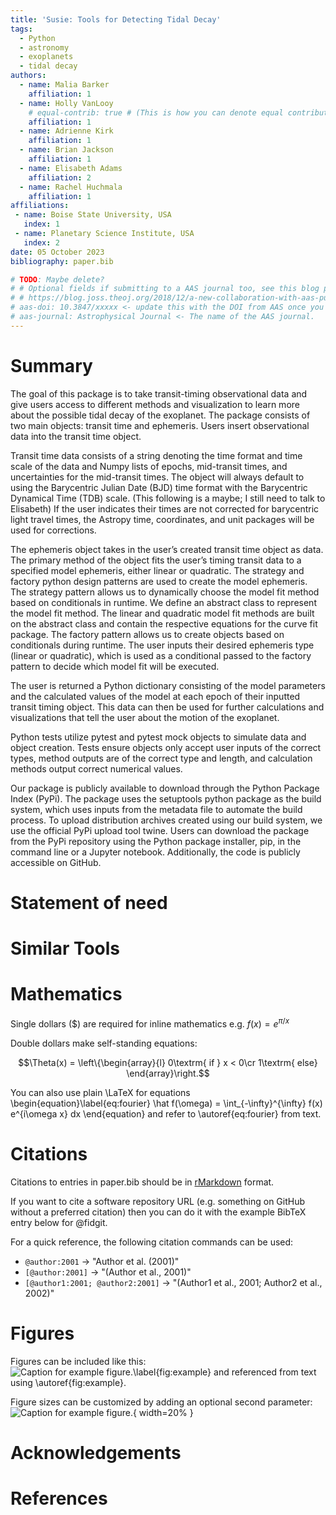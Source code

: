 ```yaml
---
title: 'Susie: Tools for Detecting Tidal Decay'
tags:
  - Python
  - astronomy
  - exoplanets
  - tidal decay
authors:
  - name: Malia Barker
    affiliation: 1
  - name: Holly VanLooy
    # equal-contrib: true # (This is how you can denote equal contributions between multiple authors)
    affiliation: 1
  - name: Adrienne Kirk
    affiliation: 1
  - name: Brian Jackson
    affiliation: 1
  - name: Elisabeth Adams
    affiliation: 2
  - name: Rachel Huchmala
    affiliation: 1
affiliations:
 - name: Boise State University, USA
   index: 1
 - name: Planetary Science Institute, USA
   index: 2
date: 05 October 2023
bibliography: paper.bib

# TODO: Maybe delete?
# # Optional fields if submitting to a AAS journal too, see this blog post:
# # https://blog.joss.theoj.org/2018/12/a-new-collaboration-with-aas-publishing
# aas-doi: 10.3847/xxxxx <- update this with the DOI from AAS once you know it.
# aas-journal: Astrophysical Journal <- The name of the AAS journal.
---
```


# Summary
<!-- A summary describing the high-level functionality and purpose of the software for a diverse, non-specialist audience. -->
The goal of this package is to take transit-timing observational data and give users access to different methods and visualization to learn more about the possible tidal decay of the exoplanet. The package consists of two main objects: transit time and ephemeris. Users insert observational data into the transit time object. 

Transit time data consists of a string denoting the time format and time scale of the data and Numpy lists of epochs, mid-transit times, and uncertainties for the mid-transit times. The object will always default to using the Barycentric Julian Date (BJD) time format with the Barycentric Dynamical Time (TDB) scale. (This following is a maybe; I still need to talk to Elisabeth) If the user indicates their times are not corrected for barycentric light travel times, the Astropy time, coordinates, and unit packages will be used for corrections. 

The ephemeris object takes in the user’s created transit time object as data. The primary method of the object fits the user’s timing transit data to a specified model ephemeris, either linear or quadratic. The strategy and factory python design patterns are used to create the model ephemeris. The strategy pattern allows us to dynamically choose the model fit method based on conditionals in runtime. We define an abstract class to represent the model fit method. The linear and quadratic model fit methods are built on the abstract class and contain the respective equations for the curve fit package. The factory pattern allows us to create objects based on conditionals during runtime. The user inputs their desired ephemeris type (linear or quadratic), which is used as a conditional passed to the factory pattern to decide which model fit will be executed. 

The user is returned a Python dictionary consisting of the model parameters and the calculated values of the model at each epoch of their inputted transit timing object. This data can then be used for further calculations and visualizations that tell the user about the motion of the exoplanet. 

Python tests utilize pytest and pytest mock objects to simulate data and object creation. Tests ensure objects only accept user inputs of the correct types, method outputs are of the correct type and length, and calculation methods output correct numerical values. 

Our package is publicly available to download through the Python Package Index (PyPi). The package uses the setuptools python package as the build system, which uses inputs from the metadata file to automate the build process. To upload distribution archives created using our build system, we use the official PyPi upload tool twine. Users can download the package from the PyPi repository using the Python package installer, pip, in the command line or a Jupyter notebook. Additionally, the code is publicly accessible on GitHub.

# Statement of need
<!-- A clear statement of need that illustrates the purpose of the software. -->

# Similar Tools
<!-- A description of how this software compares to other commonly-used packages in this research area. -->

# Mathematics
Single dollars ($) are required for inline mathematics e.g. $f(x) = e^{\pi/x}$

Double dollars make self-standing equations:

$$\Theta(x) = \left\{\begin{array}{l}
0\textrm{ if } x < 0\cr
1\textrm{ else}
\end{array}\right.$$

You can also use plain \LaTeX for equations
\begin{equation}\label{eq:fourier}
\hat f(\omega) = \int_{-\infty}^{\infty} f(x) e^{i\omega x} dx
\end{equation}
and refer to \autoref{eq:fourier} from text.

# Citations
Citations to entries in paper.bib should be in
[rMarkdown](http://rmarkdown.rstudio.com/authoring_bibliographies_and_citations.html)
format.

If you want to cite a software repository URL (e.g. something on GitHub without a preferred
citation) then you can do it with the example BibTeX entry below for @fidgit.

For a quick reference, the following citation commands can be used:
- `@author:2001`  ->  "Author et al. (2001)"
- `[@author:2001]` -> "(Author et al., 2001)"
- `[@author1:2001; @author2:2001]` -> "(Author1 et al., 2001; Author2 et al., 2002)"

# Figures
Figures can be included like this:
![Caption for example figure.\label{fig:example}](figure.png)
and referenced from text using \autoref{fig:example}.

Figure sizes can be customized by adding an optional second parameter:
![Caption for example figure.](figure.png){ width=20% }

# Acknowledgements
<!-- Mentions (if applicable) of any ongoing research projects using the software or recent scholarly publications enabled by it. NOTE: Don't know if this would be put here. -->

# References
<!-- A list of key references including a link to the software archive. -->